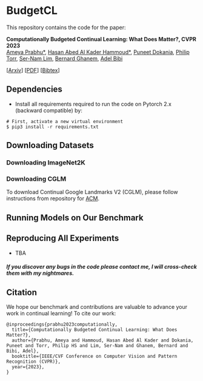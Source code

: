 # BudgetCL

This repository contains the code for the paper:

**Computationally Budgeted Continual Learning: What Does Matter?, CVPR 2023**  
[Ameya Prabhu*](https://drimpossible.github.io), [Hasan Abed Al Kader Hammoud*](https://github.com/hammoudhasan), [Puneet Dokania](https://puneetkdokania.github.io), [Philip Torr](https://www.robots.ox.ac.uk/~phst/), [Ser-Nam Lim](https://sites.google.com/site/sernam), [Bernard Ghanem](https://www.bernardghanem.com/), [Adel Bibi](https://www.adelbibi.com/)

[[Arxiv](https://arxiv.org/abs/2303.11165)]
[[PDF](https://github.com/drimpossible/drimpossible.github.io/raw/master/documents/BudgetCL.pdf)]
[[Bibtex](https://github.com/drimpossible/BudgetCL/#citation)]

## Dependencies

* Install all requirements required to run the code on Pytorch 2.x (backward compatible) by:
 ```	
# First, activate a new virtual environment
$ pip3 install -r requirements.txt
 ```

## Downloading Datasets

### Downloading ImageNet2K


### Downloading CGLM

To download Continual Google Landmarks V2 (CGLM), please follow instructions from repository for [ACM](github.com/drimpossible/LargeOCL).


## Running Models on Our Benchmark

## Reproducing All Experiments

- TBA

##### If you discover any bugs in the code please contact me, I will cross-check them with my nightmares.

## Citation

We hope our benchmark and contributions are valuable to advance your work in continual learning! To cite our work:

```
@inproceedings{prabhu2023computationally,
  title={Computationally Budgeted Continual Learning: What Does Matter?},
  author={Prabhu, Ameya and Hammoud, Hasan Abed Al Kader and Dokania, Puneet and Torr, Philip HS and Lim, Ser-Nam and Ghanem, Bernard and Bibi, Adel},
  booktitle={IEEE/CVF Conference on Computer Vision and Pattern Recognition (CVPR)},
  year={2023},
}
```
